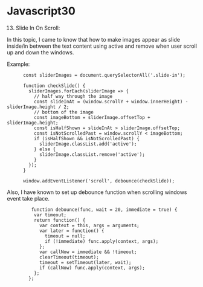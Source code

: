 # Javascript30
13) Slide In On Scroll: 

In this topic, I came to know that how to make images appear as slide inside/in between the text content using active and remove when user scroll up and down the windows. 

Example: 

          const sliderImages = document.querySelectorAll('.slide-in');

          function checkSlide() {
            sliderImages.forEach(sliderImage => {
              // half way through the image
              const slideInAt = (window.scrollY + window.innerHeight) - sliderImage.height / 2;
              // bottom of the image
              const imageBottom = sliderImage.offsetTop + sliderImage.height;
              const isHalfShown = slideInAt > sliderImage.offsetTop; 
              const isNotScrolledPast = window.scrollY < imageBottom;
              if (isHalfShown && isNotScrolledPast) {
                sliderImage.classList.add('active');
              } else {
                sliderImage.classList.remove('active');
              }
            });
          }

          window.addEventListener('scroll', debounce(checkSlide));
          
          
  Also, I have known to set up debounce function when scrolling windows event take place. 


             function debounce(func, wait = 20, immediate = true) {
              var timeout;
              return function() {
                var context = this, args = arguments;
                var later = function() {
                  timeout = null;
                  if (!immediate) func.apply(context, args);
                };
                var callNow = immediate && !timeout;
                clearTimeout(timeout);
                timeout = setTimeout(later, wait);
                if (callNow) func.apply(context, args);
              };
            };
